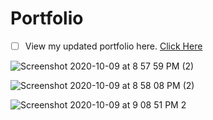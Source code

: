 # Portfolio

- [ ] View my updated portfolio here. <a href = "https://github.com/saurabhyadav-gith/Portfolio-ReactJs" > Click Here </a>

![Screenshot 2020-10-09 at 8 57 59 PM (2)](https://user-images.githubusercontent.com/61821926/95603004-55af4a00-0a73-11eb-841c-328430a45708.png)

![Screenshot 2020-10-09 at 8 58 08 PM (2)](https://user-images.githubusercontent.com/61821926/95603116-78d9f980-0a73-11eb-9ecb-4e52c153623e.png)

![Screenshot 2020-10-09 at 9 08 51 PM 2](https://user-images.githubusercontent.com/61821926/95603334-be96c200-0a73-11eb-8ca3-c552e0e3dfd9.png)
